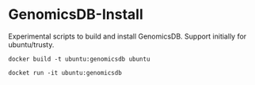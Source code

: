 # GenomicsDB-Install
Experimental scripts to build and install GenomicsDB. Support initially for ubuntu/trusty.

```
docker build -t ubuntu:genomicsdb ubuntu
```
 
``` 
docket run -it ubuntu:genomicsdb
```
